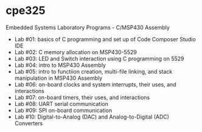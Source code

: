# cpe325
Embedded Systems Laboratory Programs - C/MSP430 Assembly

- Lab #01: basics of C programming and set up of Code Composer Studio IDE
- Lab #02: C memory allocation on MSP430-5529
- Lab #03: LED and Switch interaction using C programming on 5529
- Lab #04: intro to MSP430 Assembly
- Lab #05: intro to functiion creation, multi-file linking, and stack manipulation in MSP430 Assembly
- Lab #06: on-board clocks and system interrupts, their uses, and interactions
- Lab #07: on-board timers, their uses, and interactions
- Lab #08: UART serial communication
- Lab #09: SPI on-board communication
- Lab #10: Digital-to-Analog (DAC) and Analog-to-Digital (ADC) Converters
